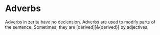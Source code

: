 # <x-trans>Adverbs</x-trans>

<x-trans>Adverbs in zerita have no declension.</x-trans>
<x-trans>Adverbs are used to modify parts of the sentence.</x-trans>
<x-trans>Sometimes, they are [derived][&{derived}] by adjectives.</x-trans>

[derived]: ./derived.md
